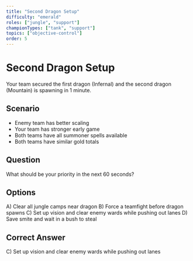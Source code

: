 ```yaml
---
title: "Second Dragon Setup"
difficulty: "emerald"
roles: ["jungle", "support"]
championTypes: ["tank", "support"]
topics: ["objective-control"]
order: 5
---
```


# Second Dragon Setup

Your team secured the first dragon (Infernal) and the second dragon (Mountain) is spawning in 1 minute.

## Scenario
- Enemy team has better scaling
- Your team has stronger early game
- Both teams have all summoner spells available
- Both teams have similar gold totals

## Question
What should be your priority in the next 60 seconds?

## Options
A) Clear all jungle camps near dragon
B) Force a teamfight before dragon spawns
C) Set up vision and clear enemy wards while pushing out lanes
D) Save smite and wait in a bush to steal

## Correct Answer
C) Set up vision and clear enemy wards while pushing out lanes

## Explanation
This is the optimal preparation because:
1. Vision control allows you to spot enemy rotations
2. Cleared wards deny enemy team information
3. Pushed lanes create priority for dragon fight
4. Gives your team the initiative to start or zone off dragon 
